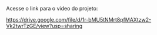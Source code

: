 Acesse o link para o video do projeto:

https://drive.google.com/file/d/1r-bMU5tNMrt8pfMAXtzw2-Vk2twrTzGE/view?usp=sharing

